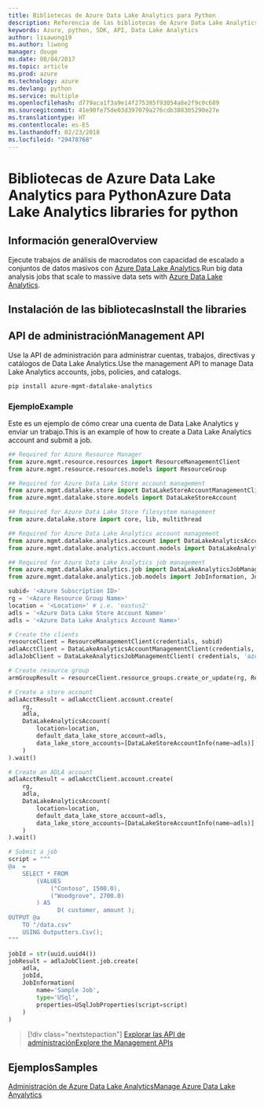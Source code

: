 ```yaml
---
title: Bibliotecas de Azure Data Lake Analytics para Python
description: Referencia de las bibliotecas de Azure Data Lake Analytics para Python
keywords: Azure, python, SDK, API, Data Lake Analytics
author: lisawong19
ms.author: liwong
manager: douge
ms.date: 08/04/2017
ms.topic: article
ms.prod: azure
ms.technology: azure
ms.devlang: python
ms.service: multiple
ms.openlocfilehash: d779aca1f3a9e14f275385f93054a8e2f9c0c689
ms.sourcegitcommit: 41e90fe75de03d397079a276cdb388305290e27e
ms.translationtype: HT
ms.contentlocale: es-ES
ms.lasthandoff: 02/23/2018
ms.locfileid: "29478768"
---
```

# <a name="azure-data-lake-analytics-libraries-for-python"></a><span data-ttu-id="6b4e9-104">Bibliotecas de Azure Data Lake Analytics para Python</span><span class="sxs-lookup"><span data-stu-id="6b4e9-104">Azure Data Lake Analytics libraries for python</span></span>

## <a name="overview"></a><span data-ttu-id="6b4e9-105">Información general</span><span class="sxs-lookup"><span data-stu-id="6b4e9-105">Overview</span></span>
<span data-ttu-id="6b4e9-106">Ejecute trabajos de análisis de macrodatos con capacidad de escalado a conjuntos de datos masivos con [Azure Data Lake Analytics](/azure/data-lake-analytics/data-lake-analytics-overview).</span><span class="sxs-lookup"><span data-stu-id="6b4e9-106">Run big data analysis jobs that scale to massive data sets with [Azure Data Lake Analytics](/azure/data-lake-analytics/data-lake-analytics-overview).</span></span>

## <a name="install-the-libraries"></a><span data-ttu-id="6b4e9-107">Instalación de las bibliotecas</span><span class="sxs-lookup"><span data-stu-id="6b4e9-107">Install the libraries</span></span>

## <a name="management-api"></a><span data-ttu-id="6b4e9-108">API de administración</span><span class="sxs-lookup"><span data-stu-id="6b4e9-108">Management API</span></span>
<span data-ttu-id="6b4e9-109">Use la API de administración para administrar cuentas, trabajos, directivas y catálogos de Data Lake Analytics.</span><span class="sxs-lookup"><span data-stu-id="6b4e9-109">Use the management API to manage Data Lake Analytics accounts, jobs, policies, and catalogs.</span></span>

```bash
pip install azure-mgmt-datalake-analytics
```

### <a name="example"></a><span data-ttu-id="6b4e9-110">Ejemplo</span><span class="sxs-lookup"><span data-stu-id="6b4e9-110">Example</span></span>
<span data-ttu-id="6b4e9-111">Este es un ejemplo de cómo crear una cuenta de Data Lake Analytics y enviar un trabajo.</span><span class="sxs-lookup"><span data-stu-id="6b4e9-111">This is an example of how to create a Data Lake Analytics account and submit a job.</span></span> 

```python
## Required for Azure Resource Manager
from azure.mgmt.resource.resources import ResourceManagementClient
from azure.mgmt.resource.resources.models import ResourceGroup

## Required for Azure Data Lake Store account management
from azure.mgmt.datalake.store import DataLakeStoreAccountManagementClient
from azure.mgmt.datalake.store.models import DataLakeStoreAccount

## Required for Azure Data Lake Store filesystem management
from azure.datalake.store import core, lib, multithread

## Required for Azure Data Lake Analytics account management
from azure.mgmt.datalake.analytics.account import DataLakeAnalyticsAccountManagementClient
from azure.mgmt.datalake.analytics.account.models import DataLakeAnalyticsAccount, DataLakeStoreAccountInfo

## Required for Azure Data Lake Analytics job management
from azure.mgmt.datalake.analytics.job import DataLakeAnalyticsJobManagementClient
from azure.mgmt.datalake.analytics.job.models import JobInformation, JobState, USqlJobProperties

subid= '<Azure Subscription ID>'
rg = '<Azure Resource Group Name>'
location = '<Location>' # i.e. 'eastus2'
adls = '<Azure Data Lake Store Account Name>'
adls = '<Azure Data Lake Analytics Account Name>'

# Create the clients
resourceClient = ResourceManagementClient(credentials, subid)
adlaAcctClient = DataLakeAnalyticsAccountManagementClient(credentials, subid)
adlaJobClient = DataLakeAnalyticsJobManagementClient( credentials, 'azuredatalakeanalytics.net')

# Create resource group
armGroupResult = resourceClient.resource_groups.create_or_update(rg, ResourceGroup(location=location))

# Create a store account
adlaAcctResult = adlaAcctClient.account.create(
    rg,
    adla,
    DataLakeAnalyticsAccount(
        location=location,
        default_data_lake_store_account=adls,
        data_lake_store_accounts=[DataLakeStoreAccountInfo(name=adls)]
    )
).wait()

# Create an ADLA account
adlaAcctResult = adlaAcctClient.account.create(
    rg,
    adla,
    DataLakeAnalyticsAccount(
        location=location,
        default_data_lake_store_account=adls,
        data_lake_store_accounts=[DataLakeStoreAccountInfo(name=adls)]
    )
).wait()

# Submit a job
script = """
@a  = 
    SELECT * FROM 
        (VALUES
            ("Contoso", 1500.0),
            ("Woodgrove", 2700.0)
        ) AS 
              D( customer, amount );
OUTPUT @a
    TO "/data.csv"
    USING Outputters.Csv();
"""

jobId = str(uuid.uuid4())
jobResult = adlaJobClient.job.create(
    adla,
    jobId,
    JobInformation(
        name='Sample Job',
        type='USql',
        properties=USqlJobProperties(script=script)
    )
)
```

> [!div class="nextstepaction"]
> [<span data-ttu-id="6b4e9-112">Explorar las API de administración</span><span class="sxs-lookup"><span data-stu-id="6b4e9-112">Explore the Management APIs</span></span>](/python/api/overview/azure/datalakeanalytics/management)

## <a name="samples"></a><span data-ttu-id="6b4e9-113">Ejemplos</span><span class="sxs-lookup"><span data-stu-id="6b4e9-113">Samples</span></span>
[<span data-ttu-id="6b4e9-114">Administración de Azure Data Lake Analytics</span><span class="sxs-lookup"><span data-stu-id="6b4e9-114">Manage Azure Data Lake Anyalytics</span></span>](https://docs.microsoft.com/azure/data-lake-analytics/data-lake-analytics-manage-use-python-sdk)